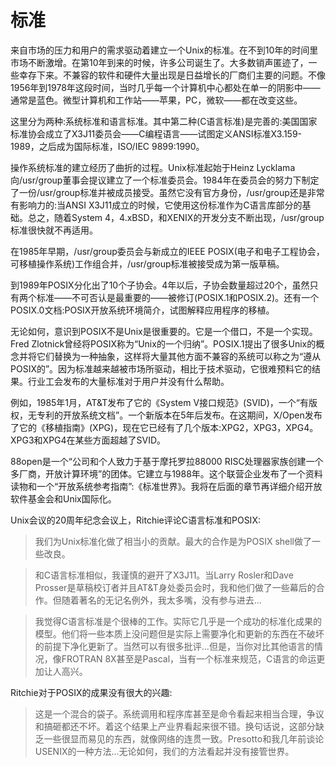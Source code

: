 # 标准

来自市场的压力和用户的需求驱动着建立一个Unix的标准。在不到10年的时间里市场不断激增。在第10年到来的时候，许多公司诞生了。大多数销声匿迹了，一些幸存下来。不兼容的软件和硬件大量出现是日益增长的厂商们主要的问题。不像1956年到1978年这段时间，当时几乎每一个计算机中心都处在单一的阴影中——通常是蓝色。微型计算机和工作站——苹果，PC，微软——都在改变这些。

这里分为两种:系统标准和语言标准。其中第二种(C语言标准)是完善的:美国国家标准协会成立了X3J11委员会——C编程语言——试图定义ANSI标准X3.159-1989，之后成为国际标准，ISO/IEC 9899:1990。

操作系统标准的建立经历了曲折的过程。Unix标准起始于Heinz Lycklama向/usr/group董事会提议建立了一个标准委员会。1984年在委员会的努力下制定了一份/usr/group标准并被成员接受。虽然它没有官方身份，/usr/group还是非常有影响力的:当ANSI X3J11成立的时候，它使用这份标准作为C语言库部分的基础。总之，随着System 4，4.xBSD，和XENIX的开发分支不断出现，/usr/group标准很快就不再适用。

在1985年早期，/usr/group委员会与新成立的IEEE POSIX(电子和电子工程协会，可移植操作系统)工作组合并，/usr/group标准被接受成为第一版草稿。

到1989年POSIX分化出了10个子协会。4年以后，子协会数量超过20个，虽然只有两个标准——不可否认是最重要的——被修订(POSIX.1和POSIX.2)。还有一个POSIX.0文档:POSIX开放系统环境简介，试图解释应用程序的移植。

无论如何，意识到POSIX不是Unix是很重要的。它是一个借口，不是一个实现。Fred Zlotnick曾经将POSIX称为“Unix的一个归纳”。POSIX.1提出了很多Unix的概念并将它们替换为一种抽象，这样将大量其他方面不兼容的系统可以称之为“遵从POSIX的”。因为标准越来越被市场所驱动，相比于技术驱动，它很难预料它的结果。行业工会发布的大量标准对于用户并没有什么帮助。

例如，1985年1月，AT&T发布了它的《System V接口规范》(SVID)，一个“有版权，无专利的开放系统文档”。一个新版本在5年后发布。在这期间，X/Open发布了它的《移植指南》(XPG)，现在它已经有了几个版本:XPG2，XPG3，XPG4。XPG3和XPG4在某些方面超越了SVID。

88open是一个“公司和个人致力于基于摩托罗拉88000 RISC处理器家族创建一个多厂商，开放计算环境”的团体。它建立与1988年。这个联营企业发布了一个资料读物和一个“开放系统参考指南”:《标准世界》。我将在后面的章节再详细介绍开放软件基金会和Unix国际化。

Unix会议的20周年纪念会议上，Ritchie评论C语言标准和POSIX:

> 我们为Unix标准化做了相当小的贡献。最大的合作是为POSIX shell做了一些改良。

> 和C语言标准相似，我谨慎的避开了X3J11。当Larry Rosler和Dave Prosser是草稿校订者并且AT&T身处委员会时，我和他们做了一些幕后的合作。但随着著名的无记名例外，我太多嘴，没有参与进去...

> 我觉得C语言标准是个很棒的工作。实际它几乎是一个成功的标准化成果的模型。他们将一些本质上没问题但是实际上需要净化和更新的东西在不破坏的前提下净化更新了。当然可以有很多批评...但是，当你对比其他语言的情况，像FROTRAN 8X甚至是Pascal，当有一个标准来规范，C语言的命运更加让人高兴。

Ritchie对于POSIX的成果没有很大的兴趣:

> 这是一个混合的袋子。系统调用和程序库甚至是命令看起来相当合理，争议和搞砸都还不坏。着这个结果上产业界看起来很不错。换句话说，这部分缺乏一些很显而易见的东西，就像网络的连贯一致。Presotto和我几年前谈论USENIX的一种方法...无论如何，我们的方法看起并没有接管世界。

> 
